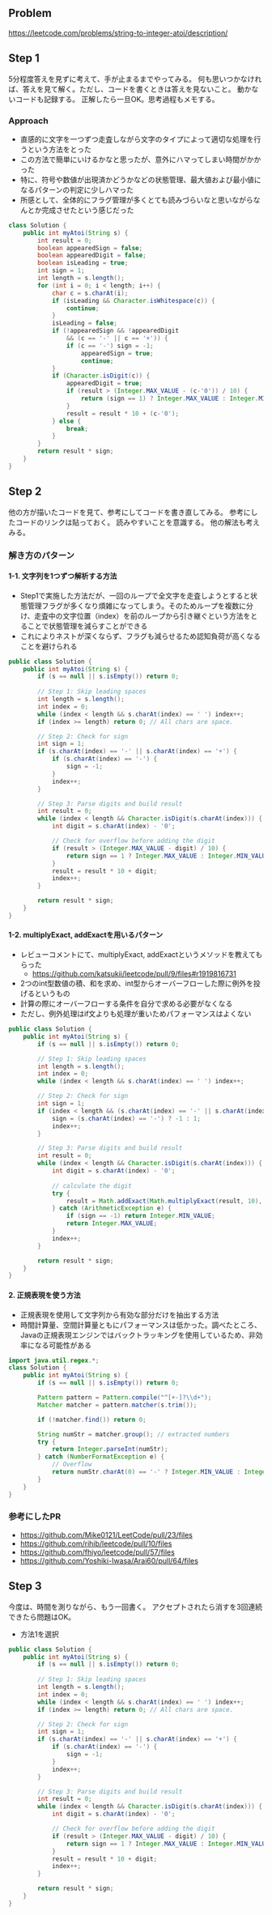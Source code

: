 ## Problem
https://leetcode.com/problems/string-to-integer-atoi/description/

## Step 1
5分程度答えを見ずに考えて、手が止まるまでやってみる。
何も思いつかなければ、答えを見て解く。ただし、コードを書くときは答えを見ないこと。
動かないコードも記録する。
正解したら一旦OK。思考過程もメモする。

### Approach
* 直感的に文字を一つずつ走査しながら文字のタイプによって適切な処理を行うという方法をとった
* この方法で簡単にいけるかなと思ったが、意外にハマってしまい時間がかかった
* 特に、符号や数値が出現済かどうかなどの状態管理、最大値および最小値になるパターンの判定に少しハマった
* 所感として、全体的にフラグ管理が多くとても読みづらいなと思いながらなんとか完成させたという感じだった

```java
class Solution {
    public int myAtoi(String s) {
        int result = 0;
        boolean appearedSign = false;
        boolean appearedDigit = false;
        boolean isLeading = true;
        int sign = 1;
        int length = s.length();
        for (int i = 0; i < length; i++) {
            char c = s.charAt(i);
            if (isLeading && Character.isWhitespace(c)) {
                continue;
            }
            isLeading = false;
            if (!appearedSign && !appearedDigit 
                && (c == '-' || c == '+')) {
                if (c == '-') sign = -1;
                    appearedSign = true;
                    continue;
            }
            if (Character.isDigit(c)) {
                appearedDigit = true;
                if (result > (Integer.MAX_VALUE - (c-'0')) / 10) {
                    return (sign == 1) ? Integer.MAX_VALUE : Integer.MIN_VALUE;
                }
                result = result * 10 + (c-'0');
            } else {
                break;
            }
        }
        return result * sign;
    }
}
```

## Step 2
他の方が描いたコードを見て、参考にしてコードを書き直してみる。
参考にしたコードのリンクは貼っておく。
読みやすいことを意識する。
他の解法も考えみる。

### 解き方のパターン
#### 1-1. 文字列を1つずつ解析する方法
* Step1で実施した方法だが、一回のループで全文字を走査しようとすると状態管理フラグが多くなり煩雑になってしまう。そのためループを複数に分け、走査中の文字位置（index）を前のループから引き継ぐという方法をとることで状態管理を減らすことができる
* これによりネストが深くならず、フラグも減らせるため認知負荷が高くなることを避けられる

```java
public class Solution {
    public int myAtoi(String s) {
        if (s == null || s.isEmpty()) return 0;
        
        // Step 1: Skip leading spaces
        int length = s.length();
        int index = 0;
        while (index < length && s.charAt(index) == ' ') index++;
        if (index >= length) return 0; // All chars are space.

        // Step 2: Check for sign
        int sign = 1;
        if (s.charAt(index) == '-' || s.charAt(index) == '+') {
            if (s.charAt(index) == '-') {
                sign = -1;
            }
            index++;
        }

        // Step 3: Parse digits and build result
        int result = 0;
        while (index < length && Character.isDigit(s.charAt(index))) {
            int digit = s.charAt(index) - '0';

            // Check for overflow before adding the digit
            if (result > (Integer.MAX_VALUE - digit) / 10) {
                return sign == 1 ? Integer.MAX_VALUE : Integer.MIN_VALUE;
            }
            result = result * 10 + digit;
            index++;
        }

        return result * sign;
    }
}
```

#### 1-2. multiplyExact, addExactを用いるパターン
* レビューコメントにて、multiplyExact, addExactというメソッドを教えてもらった
    * https://github.com/katsukii/leetcode/pull/9/files#r1919816731
* 2つのint型数値の積、和を求め、int型からオーバーフローした際に例外を投げるというもの
* 計算の際にオーバーフローする条件を自分で求める必要がなくなる
* ただし、例外処理はif文よりも処理が重いためパフォーマンスはよくない

```java
public class Solution {
    public int myAtoi(String s) {
        if (s == null || s.isEmpty()) return 0;

        // Step 1: Skip leading spaces
        int length = s.length();
        int index = 0;
        while (index < length && s.charAt(index) == ' ') index++;

        // Step 2: Check for sign
        int sign = 1;
        if (index < length && (s.charAt(index) == '-' || s.charAt(index) == '+')) {
            sign = (s.charAt(index) == '-') ? -1 : 1;
            index++;
        }

        // Step 3: Parse digits and build result
        int result = 0;
        while (index < length && Character.isDigit(s.charAt(index))) {
            int digit = s.charAt(index) - '0';
            
            // calculate the digit
            try {
                result = Math.addExact(Math.multiplyExact(result, 10), digit);
            } catch (ArithmeticException e) {
                if (sign == -1) return Integer.MIN_VALUE;
                return Integer.MAX_VALUE;
            }
            index++;
        }

        return result * sign;
    }
}
```

#### 2. 正規表現を使う方法
* 正規表現を使用して文字列から有効な部分だけを抽出する方法
* 時間計算量、空間計算量ともにパフォーマンスは低かった。調べたところ、Javaの正規表現エンジンではバックトラッキングを使用しているため、非効率になる可能性がある

```java
import java.util.regex.*;
class Solution {
    public int myAtoi(String s) {
        if (s == null || s.isEmpty()) return 0;

        Pattern pattern = Pattern.compile("^[+-]?\\d+");
        Matcher matcher = pattern.matcher(s.trim());

        if (!matcher.find()) return 0;

        String numStr = matcher.group(); // extracted numbers
        try {
            return Integer.parseInt(numStr);
        } catch (NumberFormatException e) {
            // Overflow
            return numStr.charAt(0) == '-' ? Integer.MIN_VALUE : Integer.MAX_VALUE;
        }
    }
}
```

### 参考にしたPR
* https://github.com/Mike0121/LeetCode/pull/23/files
* https://github.com/rihib/leetcode/pull/10/files
* https://github.com/fhiyo/leetcode/pull/57/files
* https://github.com/Yoshiki-Iwasa/Arai60/pull/64/files

## Step 3
今度は、時間を測りながら、もう一回書く。
アクセプトされたら消すを3回連続できたら問題はOK。

* 方法1を選択

```java
public class Solution {
    public int myAtoi(String s) {
        if (s == null || s.isEmpty()) return 0;
        
        // Step 1: Skip leading spaces
        int length = s.length();
        int index = 0;
        while (index < length && s.charAt(index) == ' ') index++;
        if (index >= length) return 0; // All chars are space.

        // Step 2: Check for sign
        int sign = 1;
        if (s.charAt(index) == '-' || s.charAt(index) == '+') {
            if (s.charAt(index) == '-') {
                sign = -1;
            }
            index++;
        }

        // Step 3: Parse digits and build result
        int result = 0;
        while (index < length && Character.isDigit(s.charAt(index))) {
            int digit = s.charAt(index) - '0';

            // Check for overflow before adding the digit
            if (result > (Integer.MAX_VALUE - digit) / 10) {
                return sign == 1 ? Integer.MAX_VALUE : Integer.MIN_VALUE;
            }
            result = result * 10 + digit;
            index++;
        }

        return result * sign;
    }
}
```

